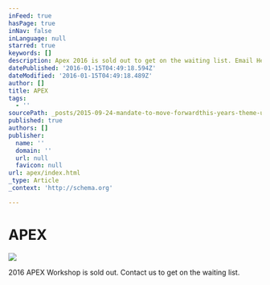 ```yaml
---
inFeed: true
hasPage: true
inNav: false
inLanguage: null
starred: true
keywords: []
description: Apex 2016 is sold out to get on the waiting list. Email Hello@beautifuloutcome.com
datePublished: '2016-01-15T04:49:18.594Z'
dateModified: '2016-01-15T04:49:18.489Z'
author: []
title: APEX
tags:
  - ''
sourcePath: _posts/2015-09-24-mandate-to-move-forwardthis-years-theme-undonewhen-you-begi.md
published: true
authors: []
publisher:
  name: ''
  domain: ''
  url: null
  favicon: null
url: apex/index.html
_type: Article
_context: 'http://schema.org'

---
```

# APEX
![](https://the-grid-user-content.s3-us-west-2.amazonaws.com/89f5fe34-5b51-4d3b-b9cd-73d24a2b45b0.jpg)

2016 APEX Workshop is sold out. Contact us to get on the waiting list.